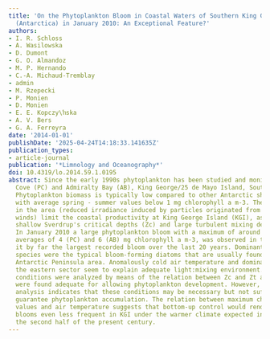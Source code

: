 ```yaml
---
title: 'On the Phytoplankton Bloom in Coastal Waters of Southern King George Island
  (Antarctica) in January 2010: An Exceptional Feature?'
authors:
- I. R. Schloss
- A. Wasilowska
- D. Dumont
- G. O. Almandoz
- M. P. Hernando
- C.-A. Michaud-Tremblay
- admin
- M. Rzepecki
- P. Monien
- D. Monien
- E. E. Kopczy\ŉska
- A. V. Bers
- G. A. Ferreyra
date: '2014-01-01'
publishDate: '2025-04-24T14:18:33.141635Z'
publication_types:
- article-journal
publication: '*Limnology and Oceanography*'
doi: 10.4319/lo.2014.59.1.0195
abstract: Since the early 1990s phytoplankton has been studied and monitored in Potter
  Cove (PC) and Admiralty Bay (AB), King George/25 de Mayo Island, South Shetlands.
  Phytoplankton biomass is typically low compared to other Antarctic shelf environments,
  with average spring - summer values below 1 mg chlorophyll a m-3. The physical conditions
  in the area (reduced irradiance induced by particles originated from the land, intense
  winds) limit the coastal productivity at King George Island (KGI), as a result of
  shallow Sverdrup's critical depths (Zc) and large turbulent mixing depths (Zt).
  In January 2010 a large phytoplankton bloom with a maximum of around 20, and monthly
  averages of 4 (PC) and 6 (AB) mg chlorophyll a m-3, was observed in the area, making
  it by far the largest recorded bloom over the last 20 years. Dominant phytoplankton
  species were the typical bloom-forming diatoms that are usually found in the western
  Antarctic Peninsula area. Anomalously cold air temperature and dominant winds from
  the eastern sector seem to explain adequate light:mixing environment. Local physical
  conditions were analyzed by means of the relation between Zc and Zt and conditions
  were found adequate for allowing phytoplankton development. However, a multi-year
  analysis indicates that these conditions may be necessary but not sufficient to
  guarantee phytoplankton accumulation. The relation between maximum chlorophyll a
  values and air temperature suggests that bottom-up control would render such large
  blooms even less frequent in KGI under the warmer climate expected in the area during
  the second half of the present century.
---
```

